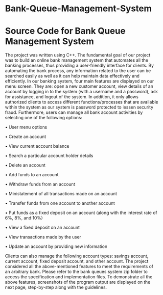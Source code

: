 # Bank-Queue-Management-System
# Source Code for Bank Queue Management System
The project was written using C++. The fundamental goal of our project was to build an online bank management system that automates all the banking processes, thus providing a user-friendly interface for clients. 
By automating the bank process, any information related to the user can be searched easily as well as it can help maintain data effectively and efficiently. 
In our banking system, four main features are displayed on our menu screen. They are: open a new customer account, view details of an account by logging in to
the system (with a username and a password), ask for assistance, and logout of the system. 
In addition, it only allows authorized clients to access different functions/processes that are available within the system as our system is password protected to lessen security fraud. 
Furthermore, users can manage all bank account activities by selecting one of the following options:

•	User menu options

•	Create an account

•	View current account balance

•	Search a particular account holder details

•	Delete an account

•	Add funds to an account

•	Withdraw funds from an account

•	Ministatement of all transactions made on an account

•	Transfer funds from one account to another account

•	Put funds as a fixed deposit on an account (along with the interest rate of 6%, 8%, and 10%)

•	View a fixed deposit on an account

•	View transactions made by the user

•	Update an account by providing new information

Clients can also manage the following account types: savings account, current account, fixed deposit account, and other account. The project considered all the above-mentioned features to meet the requirements of an arbitrary bank. Please refer to the bank queues system zip folder to access the specification and implementation files. To demonstrate all the above features, screenshots of the program output are displayed on the next page, step-by-step along with the guidelines. 
